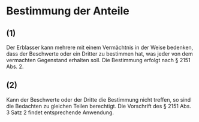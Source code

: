 # Bestimmung der Anteile



## (1)

 Der Erblasser kann mehrere mit einem Vermächtnis in der Weise bedenken, dass der Beschwerte oder ein Dritter zu bestimmen hat, was jeder von dem vermachten Gegenstand erhalten soll. Die Bestimmung erfolgt nach § 2151 Abs. 2.

## (2)

 Kann der Beschwerte oder der Dritte die Bestimmung nicht treffen, so sind die Bedachten zu gleichen Teilen berechtigt. Die Vorschrift des § 2151 Abs. 3 Satz 2 findet entsprechende Anwendung. 

